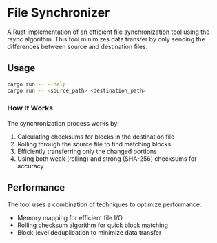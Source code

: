 # File Synchronizer

A Rust implementation of an efficient file synchronization tool using the rsync algorithm. This tool minimizes data transfer by only sending the differences between source and destination files.

## Usage

```bash
cargo run -- --help
cargo run -- <source_path> <destination_path>
```

### How It Works

The synchronization process works by:

1. Calculating checksums for blocks in the destination file
2. Rolling through the source file to find matching blocks
3. Efficiently transferring only the changed portions
4. Using both weak (rolling) and strong (SHA-256) checksums for accuracy

## Performance

The tool uses a combination of techniques to optimize performance:
- Memory mapping for efficient file I/O
- Rolling checksum algorithm for quick block matching
- Block-level deduplication to minimize data transfer